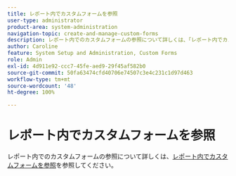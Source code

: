 ```yaml
---
title: レポート内でカスタムフォームを参照
user-type: administrator
product-area: system-administration
navigation-topic: create-and-manage-custom-forms
description: レポート内でのカスタムフォームの参照について詳しくは、「レポート内でカスタムフォームを参照」の記事を参照してください。
author: Caroline
feature: System Setup and Administration, Custom Forms
role: Admin
exl-id: 4d911e92-ccc7-45fe-aed9-29f45af582b0
source-git-commit: 50fa63474cfd40706e74507c3e4c231c1d97d463
workflow-type: tm+mt
source-wordcount: '48'
ht-degree: 100%

---
```


# レポート内でカスタムフォームを参照

レポート内でのカスタムフォームの参照について詳しくは、[レポート内でカスタムフォームを参照](../../../reports-and-dashboards/reports/creating-and-managing-reports/reference-custom-form-report.md)を参照してください。
